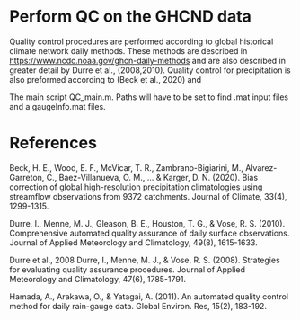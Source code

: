 # Perform QC on the GHCND data
Quality control procedures are performed according to global historical climate network daily methods. These methods are described in https://www.ncdc.noaa.gov/ghcn-daily-methods and are also described in greater detail by Durre et al., (2008,2010). Quality control for precipitation is also preformed according to (Beck et al., 2020) and 

The main script QC_main.m. Paths will have to be set to find .mat input files and a gaugeInfo.mat files. 

# References

Beck, H. E., Wood, E. F., McVicar, T. R., Zambrano-Bigiarini, M., Alvarez-Garreton, C., Baez-Villanueva, O. M., ... & Karger, D. N. (2020). Bias correction of global high-resolution precipitation climatologies using streamflow observations from 9372 catchments. Journal of Climate, 33(4), 1299-1315.

Durre, I., Menne, M. J., Gleason, B. E., Houston, T. G., & Vose, R. S. (2010). Comprehensive automated quality assurance of daily surface observations. Journal of Applied Meteorology and Climatology, 49(8), 1615-1633.

Durre et al., 2008 Durre, I., Menne, M. J., & Vose, R. S. (2008). Strategies for evaluating quality assurance procedures. Journal of Applied Meteorology and Climatology, 47(6), 1785-1791.

Hamada, A., Arakawa, O., & Yatagai, A. (2011). An automated quality control method for daily rain-gauge data. Global Environ. Res, 15(2), 183-192.
	
